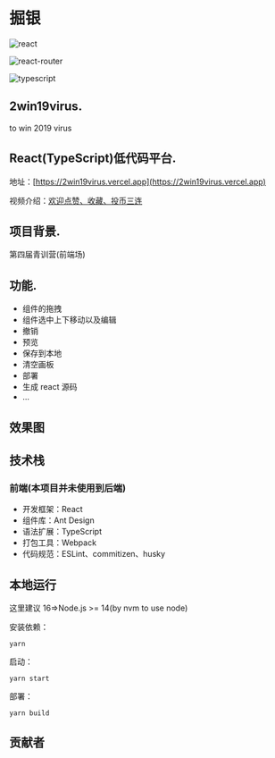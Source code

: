 # 掘银

![react](https://img.shields.io/github/package-json/dependency-version/jokereven/2win19virus/react)

![react-router](https://img.shields.io/github/package-json/dependency-version/jokereven/2win19virus/react-router)

![typescript](https://img.shields.io/github/package-json/dependency-version/jokereven/2win19virus/typescript)

## 2win19virus.

to win 2019 virus

## React(TypeScript)低代码平台.

地址：[https://2win19virus.vercel.app](https://2win19virus.vercel.app)

视频介绍：[欢迎点赞、收藏、投币三连]()

## 项目背景.

第四届青训营(前端场)

## 功能.

- 组件的拖拽
- 组件选中上下移动以及编辑
- 撤销
- 预览
- 保存到本地
- 清空画板
- 部署
- 生成 react 源码
- ...

## 效果图

## 技术栈

### 前端(本项目并未使用到后端)

- 开发框架：React
- 组件库：Ant Design
- 语法扩展：TypeScript
- 打包工具：Webpack
- 代码规范：ESLint、commitizen、husky

## 本地运行

这里建议 16=>Node.js >= 14(by nvm to use node)

安装依赖：

```
yarn
```

启动：

```
yarn start
```

部署：

```
yarn build
```

## 贡献者

<!-- readme: collaborators,contributors -start -->
<!-- readme: collaborators,contributors -end -->
